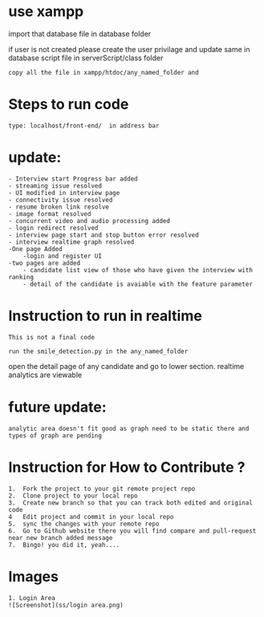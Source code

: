 # use xampp

import that database file in database folder

if user is not created please create the user privilage and update same in database script file in
serverScript/class folder

	copy all the file in xampp/htdoc/any_named_folder and 

# Steps to run code

	type: localhost/front-end/  in address bar

# update:
	- Interview start Progress bar added
	- streaming issue resolved
	- UI modified in interview page
	- connectivity issue resolved
	- resume broken link resolve
	- image format resolved
	- concurrent video and audio processing added
	- login redirect resolved
	- interview page start and stop button error resolved
	- interview realtime graph resolved
	-One page Added
		-login and register UI
	-two pages are added
		- candidate list view of those who have given the interview with ranking
		- detail of the candidate is avaiable with the feature parameter

# Instruction to run in realtime
	This is not a final code

	run the smile_detection.py in the any_named_folder
open the detail page of any candidate and go to lower section. realtime analytics are viewable

# future update:
	analytic area doesn't fit good as graph need to be static there and types of graph are pending


# Instruction for How to Contribute ?
	1.	Fork the project to your git remote project repo
	2.	Clone project to your local repo
	3.	Create new branch so that you can track both edited and original code
	4	Edit project and commit in your local repo
	5.	sync the changes with your remote repo
	6.	Go to Github website there you will find compare and pull-request near new branch added message
	7.	Bingo! you did it, yeah....	
 
 # Images
	1. Login Area
	![Screenshot](ss/login area.png)
